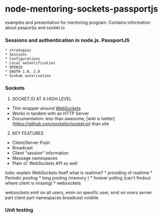 # node-mentoring-sockets-passportjs
examples and presentation for mentoring program. Contains information about pasportjs and socket.io

### Sessions and authentication in node.js. PassportJS

    * strategies
    * Sessions
    * Configurations
    * Local autentification
    * OPENID
    * OAUTH 1.0, 2.0
    * Ginhub autorisation

### Sockets

1. SOCKET.IO AT A HIGH LEVEL
 * Thin wrapper around [WebSockets](http://www.html5rocks.com/en/tutorials/websockets/basics/)
 * Works in tandem with an HTTP Server  
 * Documentation: less than awesome, [wiki is better] (https://github.com/socketio/socket.io) than site
2. KEY FEATURES
 * Client/Server Push
 * Broadcast
 * Client "session" information
 * Message namespaces
 * Plain ol' WebSockets API as well  

todo: explain WebSockets itself
what is realtime?
    * providing of realtime
        * Periodic pooling
        * long pooling (memory )
        * forever polling (can't findout where client is missing)
        * websockets

websockets emit on all users, emin on spesific user, emit on overs
server part
client part
namespaces
broadcast
volatile


### Unit testing